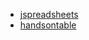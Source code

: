 - [jspreadsheets](https://jspreadsheets.com/)
- [handsontable](https://github.com/handsontable/handsontable)
